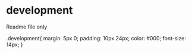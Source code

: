 # development
Readme file only

.development{
margin: 5px 0;
padding: 10px 24px;
color: #000;
font-size: 14px;
}
